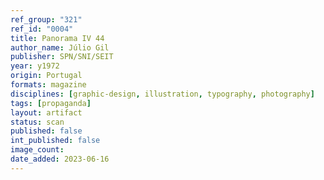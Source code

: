 ```yaml
---
ref_group: "321"
ref_id: "0004"
title: Panorama IV 44
author_name: Júlio Gil
publisher: SPN/SNI/SEIT
year: y1972
origin: Portugal
formats: magazine
disciplines: [graphic-design, illustration, typography, photography]
tags: [propaganda]
layout: artifact
status: scan
published: false
int_published: false
image_count:
date_added: 2023-06-16
---
```

